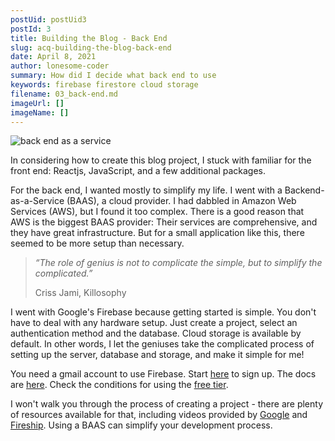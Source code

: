 ```yaml
---
postUid: postUid3
postId: 3
title: Building the Blog - Back End
slug: acq-building-the-blog-back-end
date: April 8, 2021
author: lonesome-coder
summary: How did I decide what back end to use
keywords: firebase firestore cloud storage
filename: 03_back-end.md
imageUrl: []
imageName: []
---
```


![back end as a service]()

In considering how to create this blog project, I stuck with familiar for the front end: Reactjs, JavaScript, and a few additional packages.

For the back end, I wanted mostly to simplify my life. I went with a Backend-as-a-Service (BAAS), a cloud provider. I had dabbled in Amazon Web Services (AWS), but I found it too complex. There is a good reason that AWS is the biggest BAAS provider: Their services are comprehensive, and they have great infrastructure. But for a small application like this, there seemed to be more setup than necessary.

> _“The role of genius is not to complicate the simple, but to simplify the complicated.”_
>
> Criss Jami, Killosophy

I went with Google's Firebase because getting started is simple. You don't have to deal with any hardware setup. Just create a project, select an authentication method and the database. Cloud storage is available by default. In other words, I let the geniuses take the complicated process of setting up the server, database and storage, and make it simple for me!

You need a gmail account to use Firebase. Start [here](https://firebase.google.com/) to sign up. The docs are [here](https://firebase.google.com/docs). Check the conditions for using the [free tier](https://firebase.google.com/pricing/).

I won't walk you through the process of creating a project - there are plenty of resources available for that, including videos provided by [Google](https://www.youtube.com/user/Firebase) and [Fireship](https://www.youtube.com/watch?v=q5J5ho7YUhA&t=0s). Using a BAAS can simplify your development process.
